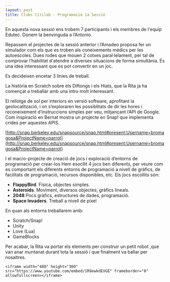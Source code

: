 ```yaml
---
layout: post
title: Clubs Citilab - Programació 1a Sessió
---
```


En aquesta nova sessió ens trobem 7 participants i els membres de l'equip Edutec. Donem la benvinguda a l’Antonio.

Repassem el projectes de la sessió anterior i l’Amadeo proposa fer un simulador com els que es troben als coneixements mèdics per les autoescoles. Dues rodes que mouen 2 cotxes paral·lelament, per tal de comprovar l’habilitat d'atendre a diverses situacions de forma simultània. És una idea interessant que es pot convertir en un joc.

Es decideixen encetar 3 línies de treball.

La història en Scratch sobre els Diftongs i els Hiats, que la Rita ja ha començat a treballar amb una intro molt interessant. 

El rellotge de sol per interiors en versió software, aprofitant la geolocalització, i on s’exploraren les possiblitats de dir les hores i reconeixement d’instruccions simples per veu, mitjançant l’API de Google. Com inspiració en  Bernat mostra un projecte en Snap! que implementa crides per aquestes APIS. 

[http://snap.berkeley.edu/snapsource/snap.html#present:Username=bromagosa&ProjectName=parrot](http://snap.berkeley.edu/snapsource/snap.html#present:Username=bromagosa&ProjectName=parrot)

I el macro-projecte de creació de jocs i exploració d’entorns de programació per crear-los Hem esocllit 4 jocs ben diferents, per veure com es comportant els diferents entorns de programació a nivell de gràfics, de facilitats de programació, recursos disponibles, etc. Els jocs escollits són:

 - **FlappyBird**. Física, objectes simples.
 - **Asteroids**. Moviment, diversos objectes, gràfics lineals.
 - **2048** Pocs gràfics, estructures de dades, programació.
 - **Space Invaders**. Treball a nivell de píxel

En quan als entorns treballarem amb:

 - Scratch/Snap!
 -  Unity
 -  Love (Lua)
 -  GameBlocks

Per acabar, la Rita va portar els elements per construir un petit robot ,que van anar muntanat durant tota la sessió i que finalment va ballar per nosaltres.

   

	<iframe width="480" height="360" src="https://www.youtube.com/embed/1R9ewkdEVGE" frameborder="0" allowfullscreen></iframe>


